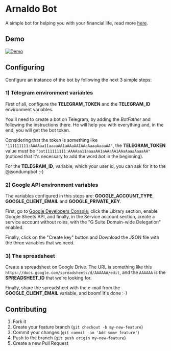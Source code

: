 # Arnaldo Bot

A simple bot for helping you with your financial life, read more [here](http://karreiro.com/2018/09/25/financial-bot.html).


## Demo
[![Demo](http://karreiro.com/assets/demo-bot.gif "Demo")](http://karreiro.com/assets/demo-bot.gif)


## Configuring

Configure an instance of the bot by following the next 3 simple steps:

### 1) Telegram environment variables

First of all, configure the **TELEGRAM_TOKEN** and the **TELEGRAM_ID** environment variables.

You'll need to create a bot on Telegram, by adding the *BotFather* and following the instructions there. He will help you with everything and, in the end, you will get the bot token.

Considering that the token is something like `"111111111:AAAAaa11aaaaAA1aAAaAA1AAaAaaaAaaaAA"`, the **TELEGRAM_TOKEN** value must be `"bot111111111:AAAAaa11aaaaAA1aAAaAA1AAaAaaaAaaaAA"` (noticed that it's necessary to add the word _bot_ in the beginning).

For the **TELEGRAM_ID**, variable, which your user id, you can ask for it to the @jsondumpbot ;-)


### 2) Google API environment variables

The variables configured in this steps are: **GOOGLE_ACCOUNT_TYPE**, **GOOGLE_CLIENT_EMAIL** and **GOOGLE_PRIVATE_KEY**.

First, go to [Google Developers Console](https://console.developers.google.com/project), click the Library section, enable Google Sheets API, and finally, in the Service account section, create a service account without roles, with the "G Suite Domain-wide Delegation" enabled.

Finally, click on the "Create key" button and Download the JSON file with the three variables that we need.


### 3) The spreadsheet

Create a spreadsheet on Google Drive. The URL is something like this `https://docs.google.com/spreadsheets/d/AAAAAA/edit`, and the `AAAAAA` is the **SPREADSHEET_ID** that we're looking for.

Finally, share the spreadsheet with the e-mail from the **GOOGLE_CLIENT_EMAIL** variable, and boom! It's done :-)


## Contributing
  1. Fork it
  2. Create your feature branch (`git checkout -b my-new-feature`)
  3. Commit your changes (`git commit -am 'Add some feature'`)
  4. Push to the branch (`git push origin my-new-feature`)
  5. Create a new Pull Request
